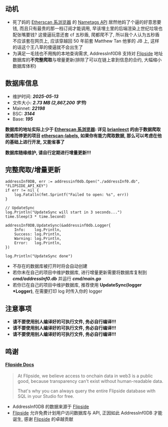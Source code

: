 ## 动机

- 死了妈的 [Etherscan 系浏览器](https://etherscan.io/) 的 [Nametags API](https://docs.etherscan.io/etherscan-v2/api-endpoints/nametags) 居然他妈了个逼的好意思要钱, 而且只有最贵的那一档订阅才能调用, 早该埋土里的后端渲染上世纪垃圾也配张嘴要钱? 这傻逼玩意还套 cf 五秒盾, 爬都爬不了, 所以我个人认为五秒盾不应该套在网页上, 应该穿越回 50 年前套 Matthew Tan 他爹的 JB 上, 这样的话这个王八草的傻逼就不会出生了
- 为满足一毛钱也不用掏的本地查询需求, AddressInf0DB 支持对 [Flipside](https://docs.flipsidecrypto.xyz/data/flipside-data/labels) 地址数据库的**不完整爬取**与增量更新(排除了可以在链上拿到信息的合约, 大幅缩小数据库体积)

## 数据库信息

- 维护时间: ***2025-05-13***
- 文件大小: ***2.73 MB (2,867,200 字节)***
- Mainnet: ***22198***
- BSC: ***3144***
- Base: ***195***

**数据库的地址实际上少于 [Etherscan 系浏览器](https://etherscan.io/): 详见 [brianleect](https://github.com/brianleect) 的由于数据爬取困难而停更的项目 [etherscan-labels](https://github.com/brianleect/etherscan-labels), 如果你有能力爬取数据, 那么可以考虑在他的基础上进行开发, 又能省事了**

**数据库随缘维护, 请自行定期进行增量更新!!!**

## 完整爬取/增量更新

```golang
addressInf0DB, err := addressinf0db.Open("./addressInf0.db", "FLIPSIDE_API_KEY")
if err != nil {
    log.Fatalln(fmt.Sprintf("Failed to open: %s", err))
}

// UpdateSync
log.Println("UpdateSync will start in 3 seconds...")
time.Sleep(3 * time.Second)

addressInf0DB.UpdateSync(&addressinf0db.Logger{
    Info:    log.Println,
    Success: log.Println,
    Warning: log.Println,
    Error:   log.Println,
})

log.Println("UpdateSync done")
```

- 不存在的数据库被打开时将会自动创建
- 若你未在自己的项目中维护数据库, 进行增量更新需要将数据库复制到 ***cmd/addressInf0.db*** 并运行 ***cmd/main.go***
- 若你已在自己的项目中维护数据库, 推荐使用 **UpdateSync(logger *Logger)**, 在需要打印 log 时传入你的 logger

## 注意事项

- **请不要使用别人编译好的可执行文件, 务必自行编译!!!**
- **请不要使用别人编译好的可执行文件, 务必自行编译!!!**
- **请不要使用别人编译好的可执行文件, 务必自行编译!!!**

## 鸣谢

#### [Flipside Docs](https://docs.flipsidecrypto.xyz/welcome-to-flipside/data/choose-your-flipside-plan/free#:~:text=At%20Flipside%2C%20we%20believe%20access%20to%20onchain%20data%20in%20web3%20is%20a%20public%20good%2C%20because%20transparency%20can%27t%20exist%20without%20human%2Dreadable%20data.)

> At Flipside, we believe access to onchain data in web3 is a public good, because transparency can't exist without human-readable data.
> 
> That's why you can always query the entire Flipside database with SQL in your Studio for free.

- AddressInf0DB 的数据来源于 [Flipside](https://flipsidecrypto.xyz/)
- [Flipside](https://flipsidecrypto.xyz/) 允许免费计划用户访问数据库与 API, 正因如此 AddressInf0DB 才能诞生, 感谢 [Flipside](https://flipsidecrypto.xyz/) 的卓越贡献